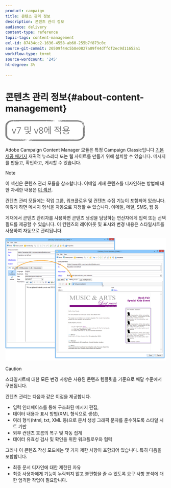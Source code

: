 ```yaml
---
product: campaign
title: 콘텐츠 관리 정보
description: 콘텐츠 관리 정보
audience: delivery
content-type: reference
topic-tags: content-management
exl-id: 87434cc2-1636-4558-ab60-255b7f873c0c
source-git-commit: 20509f44c5b8e0827a09f44dffdf2ec9d11652a1
workflow-type: tm+mt
source-wordcount: '245'
ht-degree: 3%

---
```


# 콘텐츠 관리 정보{#about-content-management}

![](../../assets/common.svg)

Adobe Campaign Content Manager 모듈은 특정 Campaign Classic입니다 [기본 제공 패키지](../../installation/using/installing-campaign-standard-packages.md) 재귀적 뉴스레터 또는 웹 사이트를 만들기 위해 설치할 수 있습니다. 메시지를 만들고, 확인하고, 게시할 수 있습니다.

>[!NOTE]
>
>이 섹션은 콘텐츠 관리 모듈을 참조합니다. 이메일 게재 콘텐츠를 디자인하는 방법에 대한 자세한 내용은 [이 섹션](defining-the-email-content.md).

컨텐츠 관리 모듈에는 작업 그룹, 워크플로우 및 컨텐츠 수집 기능이 포함되어 있습니다. 이렇게 하면 메시지 형식을 자동으로 지정할 수 있습니다. 이메일, 메일, SMS, 웹 등

게재에서 콘텐츠 관리자를 사용하면 콘텐츠 생성을 담당하는 연산자에게 입력 또는 선택 필드를 제공할 수 있습니다. 이 컨텐츠의 레이아웃 및 표시와 변경 내용은 스타일시트를 사용하여 자동으로 관리됩니다.

![](assets/s_ncs_content_create_content_sample.png)

>[!CAUTION]
>
>스타일시트에 대한 모든 변경 사항은 사용된 콘텐츠 템플릿을 기준으로 배달 수준에서 구현됩니다.

컨텐츠 관리는 다음과 같은 이점을 제공합니다.

* 입력 인터페이스를 통해 구조화된 메시지 편집,
* 데이터 내용과 표시 방법(XML 형식으로 생성),
* 여러 형식(html, txt, XML 등)으로 문서 생성 그래픽 문자를 준수하도록 스타일 시트 기반
* 외부 컨텐츠 흐름의 복구 및 자동 집계
* 데이터 유효성 검사 및 확인을 위한 워크플로우와 협력

그러나 이 콘텐츠 작성 모드에는 몇 가지 제한 사항이 포함되어 있습니다. 특히 다음을 포함합니다.

* 최종 문서 디자인에 대한 제한된 자유
* 최종 사용자에게 기능이 누락되지 않고 불편함을 줄 수 있도록 요구 사항 분석에 대한 엄격한 작업이 필요합니다.
